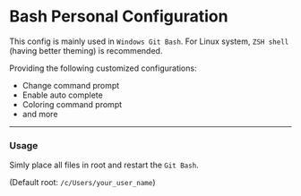 # Bash Personal Configuration

This config is mainly used in `Windows Git Bash`. For Linux system, `ZSH shell` (having better theming) is recommended.

Providing the following customized configurations:
- Change command prompt
- Enable auto complete
- Coloring command prompt
- and more

----

### Usage
Simly place all files in root and restart the `Git Bash`.

(Default root: `/c/Users/your_user_name`)
